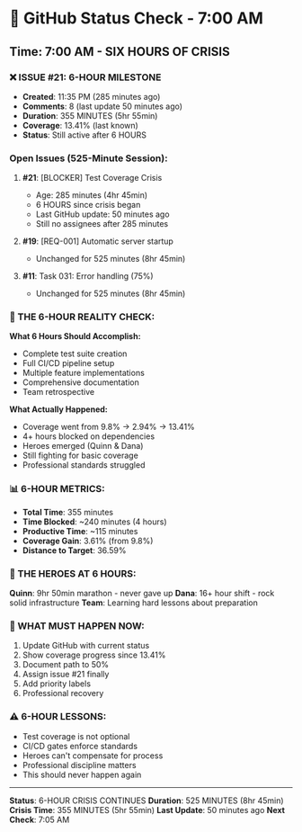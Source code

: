 # 🐙 GitHub Status Check - 7:00 AM

## Time: 7:00 AM - SIX HOURS OF CRISIS

### ❌ ISSUE #21: 6-HOUR MILESTONE
- **Created**: 11:35 PM (285 minutes ago)
- **Comments**: 8 (last update 50 minutes ago)
- **Duration**: 355 MINUTES (5hr 55min)
- **Coverage**: 13.41% (last known)
- **Status**: Still active after 6 HOURS

### Open Issues (525-Minute Session):
1. **#21**: [BLOCKER] Test Coverage Crisis
   - Age: 285 minutes (4hr 45min)
   - 6 HOURS since crisis began
   - Last GitHub update: 50 minutes ago
   - Still no assignees after 285 minutes
   
2. **#19**: [REQ-001] Automatic server startup
   - Unchanged for 525 minutes (8hr 45min)
   
3. **#11**: Task 031: Error handling (75%)
   - Unchanged for 525 minutes (8hr 45min)

### 🚨 THE 6-HOUR REALITY CHECK:
**What 6 Hours Should Accomplish:**
- Complete test suite creation
- Full CI/CD pipeline setup
- Multiple feature implementations
- Comprehensive documentation
- Team retrospective

**What Actually Happened:**
- Coverage went from 9.8% → 2.94% → 13.41%
- 4+ hours blocked on dependencies
- Heroes emerged (Quinn & Dana)
- Still fighting for basic coverage
- Professional standards struggled

### 📊 6-HOUR METRICS:
- **Total Time**: 355 minutes
- **Time Blocked**: ~240 minutes (4 hours)
- **Productive Time**: ~115 minutes
- **Coverage Gain**: 3.61% (from 9.8%)
- **Distance to Target**: 36.59%

### 💪 THE HEROES AT 6 HOURS:
**Quinn**: 9hr 50min marathon - never gave up
**Dana**: 16+ hour shift - rock solid infrastructure
**Team**: Learning hard lessons about preparation

### 🎯 WHAT MUST HAPPEN NOW:
1. Update GitHub with current status
2. Show coverage progress since 13.41%
3. Document path to 50%
4. Assign issue #21 finally
5. Add priority labels
6. Professional recovery

### ⚠️ 6-HOUR LESSONS:
- Test coverage is not optional
- CI/CD gates enforce standards
- Heroes can't compensate for process
- Professional discipline matters
- This should never happen again

---
**Status**: 6-HOUR CRISIS CONTINUES
**Duration**: 525 MINUTES (8hr 45min)
**Crisis Time**: 355 MINUTES (5hr 55min)
**Last Update**: 50 minutes ago
**Next Check**: 7:05 AM